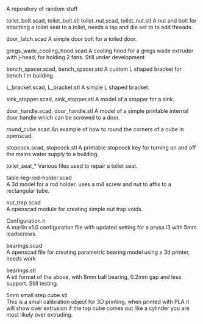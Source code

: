 A repository of random stuff

toilet_bolt.scad, toilet_bolt.stl
toilet_nut.scad, toilet_nut.stl
A nut and bolt for attaching a toilet seat to a toilet, needs a tap and die set
to to add threads.

door_latch.scad
A simple door bolt for a toiled door.

gregs_wade_cooling_hood.scad
A cooling hood for a gregs wade extruder with j-head, for holding 2 fans.
 Still under development

bench_spacer.scad, bench_spacer.std
A custom L shaped bracket for bench I'm building.

L_bracket.scad, L_bracket.stl
A simple L shaped bracket.

sink_stopper.scad, sink_stopper.stl
A model of a stopper for a sink.

door_handle.scad, door_handle.stl
A model of a simple printable internal door handle which can be screwed 
to a door.  

round_cube.scad
An example of how to round the corners of a cube in openscad.

stopcock.scad, stopcock.stl
A printable stopcock key for turning on and off the mains water supply to
 a building.

toilet_seat_* 
Various files used to repair a toilet seat.

table-leg-rod-holder.scad  
A 3d model for a rod holder. uses a m4 screw and nut to affix to a 
rectangular tube.

nut_trap.scad  
A openscad module for creating simple nut trap voids.

Configuration.h  
A marlin v1.0 configuration file with updated setting for a prusa i3 with
 5mm leadscrews.

bearings.scad  
A openscad file for creating parametric bearing model using a 3d printer,
 needs work

bearings.stl  
A stl format of the above, with 8mm ball bearing, 0.2mm gap and less support.
 Still testing.

5mm small step cube.stl  
This is a small calibration object for 3D printing, when printed with PLA 
it will show over extrusion if the top cube comes out like a cylinder you are most likely over extruding. 

